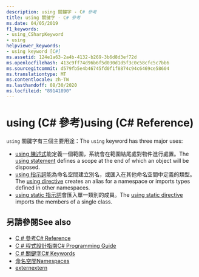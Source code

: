 ```yaml
---
description: using 關鍵字 - C# 參考
title: using 關鍵字 - C# 參考
ms.date: 04/05/2019
f1_keywords:
- using_CSharpKeyword
- using
helpviewer_keywords:
- using keyword [C#]
ms.assetid: 124e1a63-2a4b-4132-b269-3b6d8d3ef72d
ms.openlocfilehash: 413c9ff74d96b6f5d030d1d5f3c0c58cfc5c7bb6
ms.sourcegitcommit: d579fb5e4b46745fd0f1f8874c94c6469ce58604
ms.translationtype: MT
ms.contentlocale: zh-TW
ms.lasthandoff: 08/30/2020
ms.locfileid: "89141890"
---
```

# <a name="using-c-reference"></a><span data-ttu-id="c6e0f-103">using (C# 參考)</span><span class="sxs-lookup"><span data-stu-id="c6e0f-103">using (C# Reference)</span></span>

<span data-ttu-id="c6e0f-104">`using` 關鍵字有三個主要用途：</span><span class="sxs-lookup"><span data-stu-id="c6e0f-104">The `using` keyword has three major uses:</span></span>

- <span data-ttu-id="c6e0f-105">[using 陳述式](using-statement.md)能定義一個範圍，系統會在範圍結尾處對物件進行處置。</span><span class="sxs-lookup"><span data-stu-id="c6e0f-105">The [using statement](using-statement.md) defines a scope at the end of which an object will be disposed.</span></span>
- <span data-ttu-id="c6e0f-106">[using 指示詞](using-directive.md)能為命名空間建立別名，或匯入在其他命名空間中定義的類型。</span><span class="sxs-lookup"><span data-stu-id="c6e0f-106">The [using directive](using-directive.md) creates an alias for a namespace or imports types defined in other namespaces.</span></span>
- <span data-ttu-id="c6e0f-107">[using static 指示詞](using-static.md)會匯入單一類別的成員。</span><span class="sxs-lookup"><span data-stu-id="c6e0f-107">The [using static directive](using-static.md) imports the members of a single class.</span></span>

## <a name="see-also"></a><span data-ttu-id="c6e0f-108">另請參閱</span><span class="sxs-lookup"><span data-stu-id="c6e0f-108">See also</span></span>

- [<span data-ttu-id="c6e0f-109">C # 參考</span><span class="sxs-lookup"><span data-stu-id="c6e0f-109">C# Reference</span></span>](../index.md)
- [<span data-ttu-id="c6e0f-110">C # 程式設計指南</span><span class="sxs-lookup"><span data-stu-id="c6e0f-110">C# Programming Guide</span></span>](../../programming-guide/index.md)
- [<span data-ttu-id="c6e0f-111">C # 關鍵字</span><span class="sxs-lookup"><span data-stu-id="c6e0f-111">C# Keywords</span></span>](index.md)
- [<span data-ttu-id="c6e0f-112">命名空間</span><span class="sxs-lookup"><span data-stu-id="c6e0f-112">Namespaces</span></span>](../../programming-guide/namespaces/index.md)
- [<span data-ttu-id="c6e0f-113">extern</span><span class="sxs-lookup"><span data-stu-id="c6e0f-113">extern</span></span>](extern.md)
